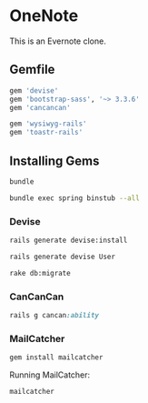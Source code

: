 # OneNote

This is an Evernote clone.

## Gemfile

```ruby
gem 'devise'
gem 'bootstrap-sass', '~> 3.3.6'
gem 'cancancan'

gem 'wysiwyg-rails'
gem 'toastr-rails'
```

## Installing Gems

```sh
bundle

bundle exec spring binstub --all
````

### Devise

```sh
rails generate devise:install

rails generate devise User

rake db:migrate
```

### CanCanCan

```ruby
rails g cancan:ability
```

### MailCatcher

```ruby
gem install mailcatcher
```

Running MailCatcher:
```sh
mailcatcher
```